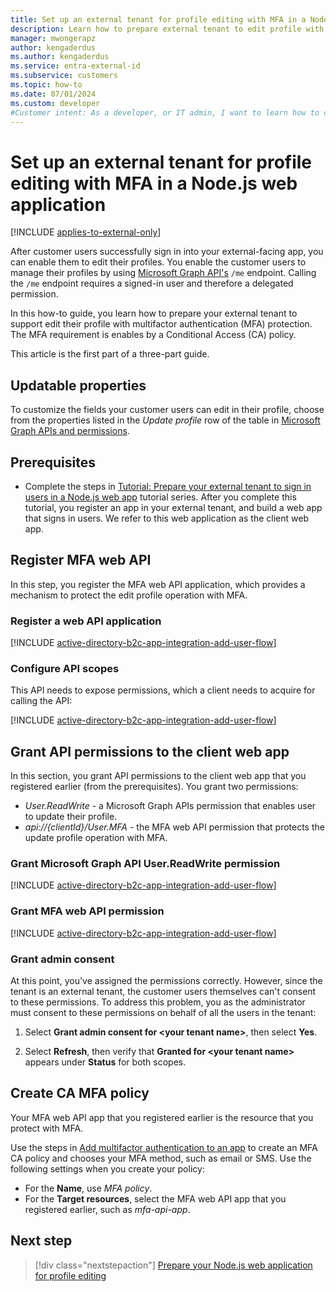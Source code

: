 ```yaml
---
title: Set up an external tenant for profile editing with MFA in a Node.js web application
description: Learn how to prepare external tenant to edit profile with multifactor authentication protection in your external-facing Node.js web app
manager: mwongerapz
author: kengaderdus
ms.author: kengaderdus
ms.service: entra-external-id 
ms.subservice: customers
ms.topic: how-to
ms.date: 07/01/2024
ms.custom: developer
#Customer intent: As a developer, or IT admin, I want to learn how to configure my external tenant for profile editing with multifactor authentication protection, so that my customer users can edit their profile in external-facing app. 
---
```


# Set up an external tenant for profile editing with MFA in a Node.js web application

[!INCLUDE [applies-to-external-only](../includes/applies-to-external-only.md)]

After customer users successfully sign in into your external-facing app, you can enable them to edit their profiles. You enable the customer users to manage their profiles by using [Microsoft Graph API's](/graph/api/user-get) `/me` endpoint. Calling the `/me` endpoint requires a signed-in user and therefore a delegated permission.

In this how-to guide, you learn how to prepare your external tenant to support edit their profile with multifactor authentication (MFA) protection. The MFA requirement is enables by a Conditional Access (CA) policy.

This article is the first part of a three-part guide.

## Updatable properties 

To customize the fields your customer users can edit in their profile, choose from the properties listed in the *Update profile* row of the table in [Microsoft Graph APIs and permissions](reference-user-permissions.md#microsoft-graph-apis-and-permissions).

## Prerequisites

- Complete the steps in [Tutorial: Prepare your external tenant to sign in users in a Node.js web app](tutorial-web-app-node-sign-in-prepare-tenant.md) tutorial series. After you complete this tutorial, you register an app in your external tenant, and build a web app that signs in users. We refer to this web application as the client web app.

## Register MFA web API

In this step, you register the MFA web API application, which provides a mechanism to protect the edit profile operation with MFA. 

### Register a web API application

[!INCLUDE [active-directory-b2c-app-integration-add-user-flow](./includes/register-app/register-mfa-api-app.md)]

### Configure API scopes

This API needs to expose permissions, which a client needs to acquire for calling the API:

[!INCLUDE [active-directory-b2c-app-integration-add-user-flow](./includes/register-app/add-api-mfa-scopes.md)]

## Grant API permissions to the client web app

In this section, you grant API permissions to the client web app that you registered earlier (from the prerequisites). You grant two permissions: 

- *User.ReadWrite* - a Microsoft Graph APIs permission that enables user to update their profile.
- *api://{clientId}/User.MFA* - the MFA web API permission that protects the update profile operation with MFA.

### Grant Microsoft Graph API User.ReadWrite permission

[!INCLUDE [active-directory-b2c-app-integration-add-user-flow](./includes/register-app/grant-api-permission-edit-profile.md)]

### Grant MFA web API permission

[!INCLUDE [active-directory-b2c-app-integration-add-user-flow](./includes/register-app/grant-api-permissions-mfa-api-app.md)]

### Grant admin consent

At this point, you've assigned the permissions correctly. However, since the tenant is an external tenant, the customer users themselves can't consent to these permissions. To address this problem, you as the administrator must consent to these permissions on behalf of all the users in the tenant:
    
1. Select **Grant admin consent for \<your tenant name\>**, then select **Yes**.

1. Select **Refresh**, then verify that **Granted for \<your tenant name\>** appears under **Status** for both scopes.

## Create CA MFA policy

Your MFA web API app that you registered earlier is the resource that you protect with MFA. 

Use the steps in [Add multifactor authentication to an app](how-to-multifactor-authentication-customers.md) to create an MFA CA policy and chooses your MFA method, such as email or SMS. Use the following settings when you create your policy:
- For the **Name**, use *MFA policy*.
- For the **Target resources**, select the MFA web API app that you registered earlier, such as *mfa-api-app*.

## Next step

> [!div class="nextstepaction"]
> [Prepare your Node.js web application for profile editing](how-to-web-app-node-edit-profile-prepare-app.md)